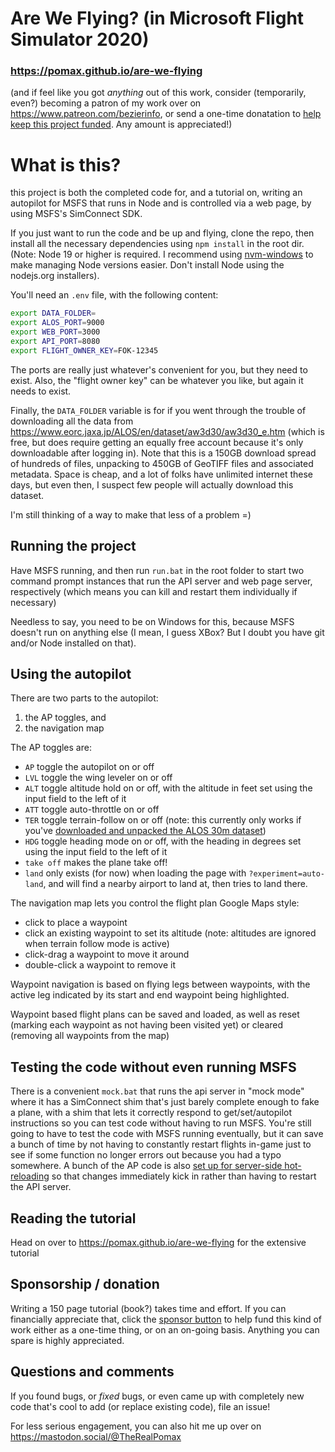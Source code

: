 # Are We Flying? (in Microsoft Flight Simulator 2020)

### https://pomax.github.io/are-we-flying

(and if feel like you got _anything_ out of this work, consider (temporarily, even?) becoming a patron of my work over on https://www.patreon.com/bezierinfo, or send a one-time donatation to [help keep this project funded](https://www.paypal.com/donate/?cmd=_s-xclick&hosted_button_id=QPRDLNGDANJSW). Any amount is appreciated!)

# What is this?

this project is both the completed code for, and a tutorial on, writing an autopilot for MSFS that runs in Node and is controlled via a web page, by using MSFS's SimConnect SDK.

If you just want to run the code and be up and flying, clone the repo, then install all the necessary dependencies using `npm install` in the root dir. (Note: Node 19 or higher is required. I recommend using [nvm-windows](https://github.com/coreybutler/nvm-windows) to make managing Node versions easier. Don't install Node using the nodejs.org installers).

You'll need an `.env` file, with the following content:

```sh
export DATA_FOLDER=
export ALOS_PORT=9000
export WEB_PORT=3000
export API_PORT=8080
export FLIGHT_OWNER_KEY=FOK-12345
```
The ports are really just whatever's convenient for you, but they need to exist. Also, the "flight owner key" can be whatever you like, but again it needs to exist.

Finally, the `DATA_FOLDER` variable is for if you went through the trouble of downloading all the data from https://www.eorc.jaxa.jp/ALOS/en/dataset/aw3d30/aw3d30_e.htm (which is free, but does require getting an equally free account because it's only downloadable after logging in). Note that this is a 150GB download spread of hundreds of files, unpacking to 450GB of GeoTIFF files and associated metadata. Space is cheap, and a lot of folks have unlimited internet these days, but even then, I suspect few people will actually download this dataset.

I'm still thinking of a way to make that less of a problem =)

## Running the project

Have MSFS running, and then run `run.bat` in the root folder to start two command prompt instances that run the API server and web page server, respectively (which means you can kill and restart them individually if necessary)

Needless to say, you need to be on Windows for this, because MSFS doesn't run on anything else (I mean, I guess XBox? But I doubt you have git and/or Node installed on that).

## Using the autopilot

There are two parts to the autopilot:

1. the AP toggles, and
2. the navigation map

The AP toggles are:

- `AP` toggle the autopilot on or off
- `LVL` toggle the wing leveler on or off
- `ALT` toggle altitude hold on or off, with the altitude in feet set using the input field to the left of it
- `ATT` toggle auto-throttle on or off
- `TER` toggle terrain-follow on or off (note: this currently only works if you've [downloaded and unpacked the ALOS 30m dataset](https://pomax.github.io/are-we-flying/#terrain-follow-mode))
- `HDG` toggle heading mode on or off, with the heading in degrees set using the input field to the left of it
- `take off` makes the plane take off!
- `land` only exists (for now) when loading the page with `?experiment=auto-land`, and will find a nearby airport to land at, then tries to land there.

The navigation map lets you control the flight plan Google Maps style:

- click to place a waypoint
- click an existing waypoint to set its altitude (note: altitudes are ignored when terrain follow mode is active)
- click-drag a waypoint to move it around
- double-click a waypoint to remove it

Waypoint navigation is based on flying legs between waypoints, with the active leg indicated by its start and end waypoint being highlighted.

Waypoint based flight plans can be saved and loaded, as well as reset (marking each waypoint as not having been visited yet) or cleared (removing all waypoints from the map)

## Testing the code without even running MSFS

There is a convenient `mock.bat` that runs the api server in "mock mode" where it has a SimConnect shim that's just barely complete enough to fake a plane, with a shim that lets it correctly respond to get/set/autopilot instructions so you can test code without having to run MSFS. You're still going to have to test the code with MSFS running eventually, but it can save a bunch of time by not having to constantly restart flights in-game just to see if some function no longer errors out because you had a typo somewhere. A bunch of the AP code is also [set up for server-side hot-reloading](https://pomax.github.io/are-we-flying/#hot-reloading-to-make-our-dev-lives-easier) so that changes immediately kick in rather than having to restart the API server.

## Reading the tutorial

Head on over to https://pomax.github.io/are-we-flying for the extensive tutorial

## Sponsorship / donation

Writing a 150 page tutorial (book?) takes time and effort. If you can financially appreciate that, click the [sponsor button](https://github.com/sponsors/Pomax) to help fund this kind of work either as a one-time thing, or on an on-going basis. Anything you can spare is highly appreciated.

## Questions and comments

If you found bugs, or _fixed_ bugs, or even came up with completely new code that's cool to add (or replace existing code), file an issue!

For less serious engagement, you can also hit me up over on https://mastodon.social/@TheRealPomax

